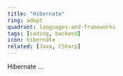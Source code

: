 ```yaml
---
title: "Hibernate"
ring: adopt
quadrant: languages-and-frameworks
tags: [coding, backend]
icon: hibernate
related: [Java, CSharp]
---
```


Hibernate ...
